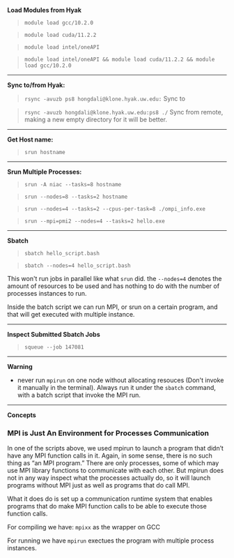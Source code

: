 **Load Modules from Hyak**

> `module load gcc/10.2.0`

> `module load cuda/11.2.2`

> `module load intel/oneAPI`

> `module load intel/oneAPI && module load cuda/11.2.2 && module load gcc/10.2.0`



---
**Sync to/from Hyak:** 

> `rsync -avuzb ps8 hongdali@klone.hyak.uw.edu:` Sync to

> `rsync -avuzb hongdali@klone.hyak.uw.edu:ps8 ./` Sync from remote, making a new empty directory for it will be better. 

---
**Get Host name:**  

> `srun hostname`

---
**Srun Multiple Processes:**

> `srun -A niac --tasks=8 hostname`

> `srun --nodes=8 --tasks=2 hostname`

> `srun --nodes=4 --tasks=2 --cpus-per-task=8 ./ompi_info.exe`

> `srun --mpi=pmi2 --nodes=4 --tasks=2 hello.exe`

---
**Sbatch**

> `sbatch hello_script.bash`

> `sbatch --nodes=4 hello_script.bash`

This won't run jobs in parallel like what `srun` did. the `--nodes=4` denotes the amount of resources to be used and has nothing to do with the number of processes instances to run. 

Inside the batch script we can run MPI, or srun on a certain program, and that will get executed with multiple instance. 

---
**Inspect Submitted Sbatch Jobs**

> `squeue --job 147081`


---
**Warning**

* never run `mpirun` on one node without allocating resouces (Don't invoke it manually in the terminal). Always run it under the `sbatch` command, with a batch script that invoke the MPI run. 


---
**Concepts**

### **MPI is Just An Environment for Processes Communication**

In one of the scripts above, we used mpirun to launch a program that didn’t have any MPI function calls in it. Again, in some sense, there is no such thing as “an MPI program.” There are only processes, some of which may use MPI library functions to communicate with each other. But mpirun does not in any way inspect what the processes actually do, so it will launch programs without MPI just as well as programs that do call MPI.

What it does do is set up a communication runtime system that enables programs that do make MPI function calls to be able to execute those function calls.

For compiling we have: `mpixx` as the wrapper on GCC

For running we have `mpirun` exectues the program with multiple process instances. 